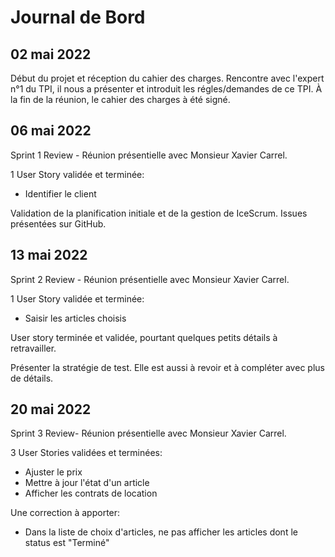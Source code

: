 # Journal de Bord
## 02 mai 2022
Début du projet et réception du cahier des charges. Rencontre avec l'expert n°1 du TPI, il nous a présenter et introduit les régles/demandes de ce TPI. À la fin de la réunion, le cahier des charges à été signé.

## 06 mai 2022
Sprint 1 Review - Réunion présentielle avec Monsieur Xavier Carrel.

1 User Story validée et terminée:
- Identifier le client

Validation de la planification initiale et de la gestion de IceScrum.
Issues présentées sur GitHub.

## 13 mai 2022
Sprint 2 Review - Réunion présentielle avec Monsieur Xavier Carrel.

1 User Story validée et terminée:
- Saisir les articles choisis

User story terminée et validée, pourtant quelques petits détails à retravailler.

Présenter la stratégie de test. Elle est aussi à revoir et à compléter avec plus de détails.

## 20 mai 2022
Sprint 3 Review- Réunion présentielle avec Monsieur Xavier Carrel.

3 User Stories validées et terminées:
- Ajuster le prix
- Mettre à jour l'état d'un article
- Afficher les contrats de location

Une correction à apporter:
- Dans la liste de choix d'articles, ne pas afficher les articles dont le status est "Terminé"
